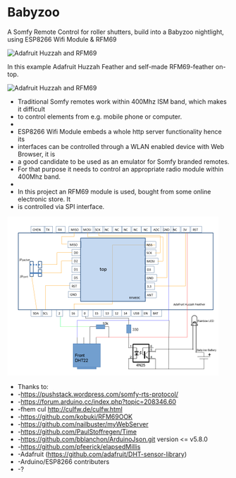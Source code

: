 # Babyzoo
A Somfy Remote Control for roller shutters, build into a Babyzoo nightlight, using ESP8266 Wifi Module &amp; RFM69

<img src="https://github.com/maroprjs/Babyzoo/blob/master/libs/BabyzooLib/docs/turtle3.png" alt="Adafruit Huzzah and RFM69" width="326" height="184">

In this example Adafruit Huzzah Feather and self-made RFM69-feather on-top.

<img src="https://github.com/maroprjs/Babyzoo/blob/master/libs/BabyzooLib/docs/turtle7.png" alt="Adafruit Huzzah and RFM69" width="326" height="184"/>

 * Traditional Somfy remotes work within 400Mhz ISM band, which makes it difficult
 * to control elements from e.g. mobile phone or computer.
 *
 * ESP8266 Wifi Module embeds a whole http server functionality hence its
 * interfaces can be controlled through a WLAN enabled device with Web Browser, it is
 * a good candidate to be used as an emulator for Somfy branded remotes.
 * For that purpose it needs to control an appropriate radio module within 400Mhz band.
 *
 * In this project an RFM69 module is used, bought from some online electronic store. It
 * is controlled via SPI interface.
 
 <img src="https://github.com/maroprjs/Babyzoo/blob/master/libs/BabyzooLib/docs/schematic.png" alt="Adafruit Huzzah and RFM69" width="480" height="360"/>
 
 
 * Thanks to:
 *  -https://pushstack.wordpress.com/somfy-rts-protocol/
 *  -https://forum.arduino.cc/index.php?topic=208346.60
 *  -fhem cul http://culfw.de/culfw.html
 *  -https://github.com/kobuki/RFM69OOK
 *  -https://github.com/nailbuster/myWebServer
 *  -https://github.com/PaulStoffregen/Time
 *  -https://github.com/bblanchon/ArduinoJson.git version <= v5.8.0
 *  -https://github.com/pfeerick/elapsedMillis
 *  -Adafruit (https://github.com/adafruit/DHT-sensor-library)
 *  -Arduino/ESP8266 contributers
 *  -?
 
